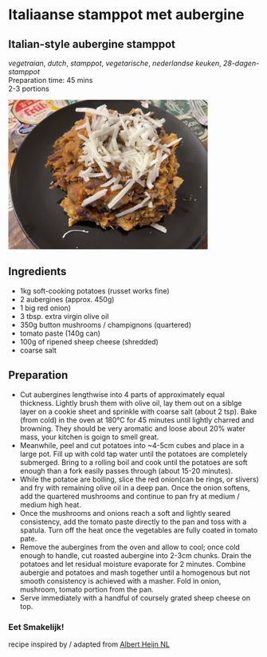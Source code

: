 # Italiaanse stamppot met aubergine 
## Italian-style aubergine stamppot
_vegetraian_, _dutch_, _stamppot_, _vegetarische_, _nederlandse keuken_, _28-dagen-stamppot_  
Preparation time: 45 mins  
2-3 portions  

<img src="images/dag-01_italiaanse-stampot-met-aubergine.JPG" alt="drawing" width="400"/>  

## Ingredients
* 1kg soft-cooking potatoes (russet works fine)
* 2 aubergines (approx. 450g)
* 1 big red onion)
* 3 tbsp. extra virgin olive oil
* 350g button mushrooms / champignons (quartered) 
* tomato paste (140g can)
* 100g of ripened sheep cheese (shredded)
* coarse salt 

## Preparation
* Cut aubergines lengthwise into 4 parts of approximately equal thickness. Lightly brush them with olive oil, lay them out on a siblge layer on a cookie sheet and sprinkle with coarse salt (about 2 tsp). Bake (from cold) in the oven at 180°C for 45 minutes until lightly charred and browning. They should be very aromatic and loose about 20% water mass, your kitchen is goign to smell great.
* Meanwhile, peel and cut potatoes into ~4-5cm cubes and place in a large pot. Fill up with cold tap water until the potatoes are completely submerged. Bring to a rolling boil and cook until the potatoes are soft enough than a fork easily passes through (about 15-20 minutes).
* While the potatoe are boiling, slice the red onion(can be rings, or slivers) and fry with remaining olive oil in a deep pan. Once the onion softens, add the quartered mushrooms and continue to pan fry at medium / medium high heat.
* Once the mushrooms and onions reach a soft and lightly seared consistency, add the tomato paste directly to the pan and toss with a spatula. Turn off the heat once the vegetables are fully coated in tomato pate. 
* Remove the aubergines from the oven and allow to cool; once cold enough to handle, cut roasted aubergine into 2-3cm chunks. Drain the potatoes and let residual moisture evaporate for 2 minutes. Combine aubergie and potatoes and mash together until a homogenous but not smooth consistency is achieved with a masher. Fold in onion, mushroom, tomato portion from the pan.
* Serve immediately with a handful of coursely grated sheep cheese on top.

### Eet Smakelijk!

recipe inspired by / adapted from [Albert Heijn NL](https://www.ah.nl/allerhande/recept/R-R719756/italiaanse-stamppot-met-aubergine)

